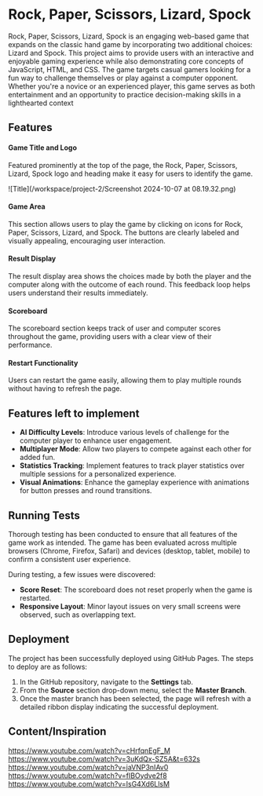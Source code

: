 # Rock, Paper, Scissors, Lizard, Spock


Rock, Paper, Scissors, Lizard, Spock is an engaging web-based game that expands on the classic hand game by incorporating two additional choices: Lizard and Spock. This project aims to provide users with an interactive and enjoyable gaming experience while also demonstrating core concepts of JavaScript, HTML, and CSS. The game targets casual gamers looking for a fun way to challenge themselves or play against a computer opponent. Whether you're a novice or an experienced player, this game serves as both entertainment and an opportunity to practice decision-making skills in a lighthearted context


## Features

#### Game Title and Logo
Featured prominently at the top of the page, the Rock, Paper, Scissors, Lizard, Spock logo and heading make it easy for users to identify the game.

![Title](/workspace/project-2/Screenshot 2024-10-07 at 08.19.32.png)

#### Game Area
This section allows users to play the game by clicking on icons for Rock, Paper, Scissors, Lizard, and Spock. The buttons are clearly labeled and visually appealing, encouraging user interaction.

#### Result Display
The result display area shows the choices made by both the player and the computer along with the outcome of each round. This feedback loop helps users understand their results immediately.

#### Scoreboard
The scoreboard section keeps track of user and computer scores throughout the game, providing users with a clear view of their performance.

#### Restart Functionality
Users can restart the game easily, allowing them to play multiple rounds without having to refresh the page.


## Features left to implement

- **AI Difficulty Levels**: Introduce various levels of challenge for the computer player to enhance user engagement.
- **Multiplayer Mode**: Allow two players to compete against each other for added fun.
- **Statistics Tracking**: Implement features to track player statistics over multiple sessions for a personalized experience.
- **Visual Animations**: Enhance the gameplay experience with animations for button presses and round transitions.

## Running Tests

Thorough testing has been conducted to ensure that all features of the game work as intended. The game has been evaluated across multiple browsers (Chrome, Firefox, Safari) and devices (desktop, tablet, mobile) to confirm a consistent user experience.

During testing, a few issues were discovered:
- **Score Reset**: The scoreboard does not reset properly when the game is restarted.
- **Responsive Layout**: Minor layout issues on very small screens were observed, such as overlapping text.



## Deployment

The project has been successfully deployed using GitHub Pages. The steps to deploy are as follows:
1. In the GitHub repository, navigate to the **Settings** tab.
2. From the **Source** section drop-down menu, select the **Master Branch**.
3. Once the master branch has been selected, the page will refresh with a detailed ribbon display indicating the successful deployment.


## Content/Inspiration 
https://www.youtube.com/watch?v=cHrfqnEgF_M
https://www.youtube.com/watch?v=3uKdQx-SZ5A&t=632s
https://www.youtube.com/watch?v=jaVNP3nIAv0
https://www.youtube.com/watch?v=fIBOydve2f8
https://www.youtube.com/watch?v=IsG4Xd6LlsM
